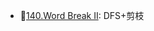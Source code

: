 - :chicken:[140.Word Break II](https://github.com/seawood/Leetcode-JianzhiOffer/blob/master/Leetcode/Prepare-Google/140.Word%20Break%20II.cpp): DFS+剪枝